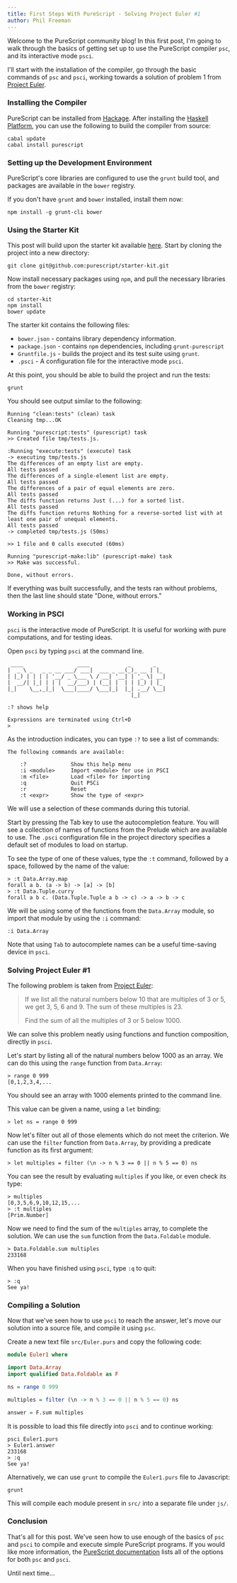 ```yaml
---
title: First Steps With PureScript - Solving Project Euler #1
author: Phil Freeman
---
```


Welcome to the PureScript community blog! In this first post, I'm going to walk through the basics of getting set up to use the PureScript compiler `psc`, and its interactive mode `psci`.

I'll start with the installation of the compiler, go through the basic commands of `psc` and `psci`, working towards a solution of problem 1 from [Project Euler](http://projecteuler.net/problem=1).

### Installing the Compiler

PureScript can be installed from [Hackage](http://hackage.haskell.org/package/purescript). After installing the [Haskell Platform](http://www.haskell.org/platform), you can use the following to build the compiler from source:

    cabal update
    cabal install purescript

### Setting up the Development Environment

PureScript's core libraries are configured to use the `grunt` build tool, and packages are available in the `bower` registry.

If you don't have `grunt` and `bower` installed, install them now:

    npm install -g grunt-cli bower

### Using the Starter Kit

This post will build upon the starter kit available [here](http://github.com/purescript/starter-kit). Start by cloning the project into a new directory:

    git clone git@github.com:purescript/starter-kit.git

Now install necessary packages using `npm`, and pull the necessary libraries from the `bower` registry:

    cd starter-kit
    npm install
    bower update

The starter kit contains the following files:

- `bower.json` - contains library dependency information.
- `package.json` - contains `npm` dependencies, including `grunt-purescript`
- `Gruntfile.js` - builds the project and its test suite using `grunt`.
- `.psci` - A configuration file for the interactive mode `psci`.

At this point, you should be able to build the project and run the tests:

    grunt

You should see output similar to the following:

    Running "clean:tests" (clean) task
    Cleaning tmp...OK

    Running "purescript:tests" (purescript) task
    >> Created file tmp/tests.js.

    :Running "execute:tests" (execute) task
    -> executing tmp/tests.js
    The differences of an empty list are empty.
    All tests passed
    The differences of a single-element list are empty.
    All tests passed
    The differences of a pair of equal elements are zero.
    All tests passed
    The diffs function returns Just (...) for a sorted list.
    All tests passed
    The diffs function returns Nothing for a reverse-sorted list with at least one pair of unequal elements.
    All tests passed
    -> completed tmp/tests.js (50ms)

    >> 1 file and 0 calls executed (60ms)

    Running "purescript-make:lib" (purescript-make) task
    >> Make was successful.

    Done, without errors.

If everything was built successfully, and the tests ran without problems, then the last line should state "Done, without errors."

### Working in PSCI

`psci` is the interactive mode of PureScript. It is useful for working with pure computations, and for testing ideas.

Open `psci` by typing `psci` at the command line.

     ____                 ____            _       _   
    |  _ \ _   _ _ __ ___/ ___|  ___ _ __(_)_ __ | |_ 
    | |_) | | | | '__/ _ \___ \ / __| '__| | '_ \| __|
    |  __/| |_| | | |  __/___) | (__| |  | | |_) | |_ 
    |_|    \__,_|_|  \___|____/ \___|_|  |_| .__/ \__|
                                           |_|        
    
    :? shows help

    Expressions are terminated using Ctrl+D
    >

As the introduction indicates, you can type `:?` to see a list of commands:

    The following commands are available:
    
        :?              Show this help menu
        :i <module>     Import <module> for use in PSCI
        :m <file>       Load <file> for importing
        :q              Quit PSCi
        :r              Reset
        :t <expr>       Show the type of <expr>

We will use a selection of these commands during this tutorial.

Start by pressing the Tab key to use the autocompletion feature. You will see a collection of names of functions from the Prelude which are available to use. The `.psci` configuration file in the project directory specifies a default set of modules to load on startup.

To see the type of one of these values, type the `:t` command, followed by a space, followed by the name of the value:

    > :t Data.Array.map
    forall a b. (a -> b) -> [a] -> [b]
    > :t Data.Tuple.curry
    forall a b c. (Data.Tuple.Tuple a b -> c) -> a -> b -> c

We will be using some of the functions from the `Data.Array` module, so import that module by using the `:i` command:

    :i Data.Array

Note that using `Tab` to autocomplete names can be a useful time-saving device in `psci`.

### Solving Project Euler #1

The following problem is taken from [Project Euler](http://projecteuler.net/problem=1):
 
> If we list all the natural numbers below 10 that are multiples of 3 or 5, we get 3, 5, 6 and 9. The sum of these multiples is 23.
>
> Find the sum of all the multiples of 3 or 5 below 1000.

We can solve this problem neatly using functions and function composition, directly in `psci`.

Let's start by listing all of the natural numbers below 1000 as an array. We can do this using the `range` function from `Data.Array`:

    > range 0 999
    [0,1,2,3,4,...

You should see an array with 1000 elements printed to the command line.

This value can be given a name, using a `let` binding:

    > let ns = range 0 999

Now let's filter out all of those elements which do not meet the criterion. We can use the `filter` function from `Data.Array`, by providing a predicate function as its first argument:

    > let multiples = filter (\n -> n % 3 == 0 || n % 5 == 0) ns

You can see the result by evaluating `multiples` if you like, or even check its type:

    > multiples
    [0,3,5,6,9,10,12,15,...
    > :t multiples
    [Prim.Number]

Now we need to find the sum of the `multiples` array, to complete the solution. We can use the `sum` function from the `Data.Foldable` module.

    > Data.Foldable.sum multiples
    233168

When you have finished using `psci`, type `:q` to quit:

    > :q
    See ya!

### Compiling a Solution

Now that we've seen how to use `psci` to reach the answer, let's move our solution into a source file, and compile it using `psc`.

Create a new text file `src/Euler.purs` and copy the following code:

``` haskell
module Euler1 where

import Data.Array
import qualified Data.Foldable as F

ns = range 0 999

multiples = filter (\n -> n % 3 == 0 || n % 5 == 0) ns

answer = F.sum multiples
```

It is possible to load this file directly into `psci` and to continue working:

    psci Euler1.purs
    > Euler1.answer
    233168
    > :q
    See ya!

Alternatively, we can use `grunt` to compile the `Euler1.purs` file to Javascript:

    grunt

This will compile each module present in `src/` into a separate file under `js/`.

### Conclusion

That's all for this post. We've seen how to use enough of the basics of `psc` and `psci` to compile and execute simple PureScript programs. If you would like more information, the [PureScript documentation](http://docs.purescript.org) lists all of the options for both `psc` and `psci`.

Until next time\...
